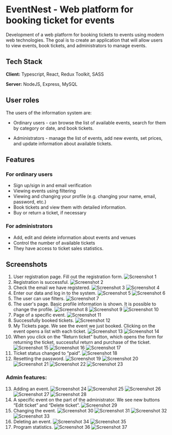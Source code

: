 # EventNest - Web platform for booking ticket for events

Development of a web platform for booking tickets to events using modern web technologies. The goal is to create an application that will allow users to view events, book tickets, and administrators to manage events.


## Tech Stack

**Client:** Typescript, React, Redux Toolkit, SASS

**Server:** NodeJS, Express, MySQL


## User roles

The users of the information system are:

- Ordinary users - can browse the list of available events, search for them by category or date, and book tickets.

- Administrators - manage the list of events, add new events, set prices, and update information about available tickets.


## Features

### For ordinary users
- Sign up/sign in and email verification
- Viewing events using filtering
- Viewing and changing your profile (e.g. changing your name, email, password, etc.)
- Book tickets and view them with detailed information.
- Buy or return a ticket, if necessary

### For administrators
- Add, edit and delete information about events and venues
- Control the number of available tickets
- They have access to ticket sales statistics.


## Screenshots
1) User registration page. Fill out the registration form. ![Screenshot 1](./frontend/readmeScreenshots/image10.png)
2) Registration is successful. ![Screenshot 2](./frontend/readmeScreenshots/image11.png)
3) Check the email we have registered. ![Screenshot 3](./frontend/readmeScreenshots/image15.png) ![Screenshot 4](./frontend/readmeScreenshots/image16.png)
4) Enter our data and log in to the system. ![Screenshot 5](./frontend/readmeScreenshots/image17.png) ![Screenshot 6](./frontend/readmeScreenshots/image18.png)
5) The user can use filters. ![Screenshot 7](./frontend/readmeScreenshots/image20.png)
6) The user's page. Basic profile information is shown. It is possible to change the profile. ![Screenshot 8](./frontend/readmeScreenshots/image21.png) ![Screenshot 9](./frontend/readmeScreenshots/image22.png) ![Screenshot 10](./frontend/readmeScreenshots/image23.png)
7) Page of a specific event. ![Screenshot 11](./frontend/readmeScreenshots/image24.png)
8) Successfully booked tickets. ![Screenshot 12](./frontend/readmeScreenshots/image26.png)
9) My Tickets page. We see the event we just booked. Clicking on the event opens a list with each ticket. ![Screenshot 13](./frontend/readmeScreenshots/image27.png) ![Screenshot 14](./frontend/readmeScreenshots/image28.png)
10) When you click on the “Return ticket” button, which opens the form for returning the ticket, successful return and purchase of the ticket. ![Screenshot 15](./frontend/readmeScreenshots/image29.png) ![Screenshot 16](./frontend/readmeScreenshots/image31.png) ![Screenshot 17](./frontend/readmeScreenshots/image33.png)
11) Ticket status changed to “paid”. ![Screenshot 18](./frontend/readmeScreenshots/image34.png)
12) Resetting the password. ![Screenshot 19](./frontend/readmeScreenshots/image36.png) ![Screenshot 20](./frontend/readmeScreenshots/image37.png) ![Screenshot 21](./frontend/readmeScreenshots/image38.png) ![Screenshot 22](./frontend/readmeScreenshots/image39.png) ![Screenshot 23](./frontend/readmeScreenshots/image40.png)

### Admin features:
13) Adding an event. ![Screenshot 24](./frontend/readmeScreenshots/image44.png) ![Screenshot 25](./frontend/readmeScreenshots/image45.png) ![Screenshot 26](./frontend/readmeScreenshots/image46.png) ![Screenshot 27](./frontend/readmeScreenshots/image47.png) ![Screenshot 28](./frontend/readmeScreenshots/image48.png)
14) A specific event on the part of the administrator. We see new buttons “Edit ticket” and “Delete ticket”. ![Screenshot 29](./frontend/readmeScreenshots/image49.png)
15) Changing the event. ![Screenshot 30](./frontend/readmeScreenshots/image50.png) ![Screenshot 31](./frontend/readmeScreenshots/image51.png) ![Screenshot 32](./frontend/readmeScreenshots/image52.png) ![Screenshot 33](./frontend/readmeScreenshots/image53.png)
16) Deleting an event. ![Screenshot 34](./frontend/readmeScreenshots/image54.png) ![Screenshot 35](./frontend/readmeScreenshots/image55.png)
17) Program statistics. ![Screenshot 36](./frontend/readmeScreenshots/image56.png) ![Screenshot 37](./frontend/readmeScreenshots/image57.png)
